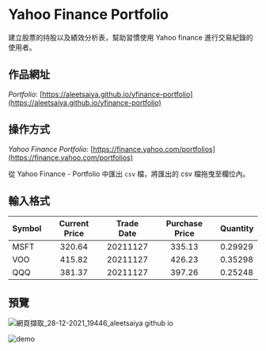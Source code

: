 # Yahoo Finance Portfolio
建立股票的持股以及績效分析表，幫助習慣使用 Yahoo finance 進行交易紀錄的使用者。

## 作品網址
*Portfolio*: [https://aleetsaiya.github.io/yfinance-portfolio](https://aleetsaiya.github.io/yfinance-portfolio)

## 操作方式
*Yahoo Finance Portfolio*: [https://finance.yahoo.com/portfolios](https://finance.yahoo.com/portfolios)  

從 Yahoo Finance - Portfolio 中匯出 `csv` 檔，將匯出的 csv 檔拖曳至欄位內。  

## 輸入格式
Symbol        | Current Price  | Trade Date | Purchase Price | Quantity
--------------|:--------------:|:----------:|:--------------:|:--------
MSFT          |      320.64    |  20211127  |    335.13      |  0.29929
VOO           |      415.82    |  20211127  |    426.23      |  0.35298
QQQ           |      381.37    |  20211127  |    397.26      |  0.25248


## 預覽
![網頁擷取_28-12-2021_19446_aleetsaiya github io](https://user-images.githubusercontent.com/67775387/147563264-fad3d3df-e1fc-4ddc-a920-ee539170dce9.jpeg)

![demo](https://user-images.githubusercontent.com/67775387/144752196-a0d96f97-bc71-47e4-bfd4-5410f927e4a0.jpeg)
